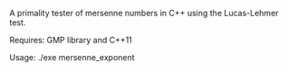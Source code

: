 A primality tester of mersenne numbers in C++ using the Lucas-Lehmer test.

Requires: GMP library and C++11

Usage: ./exe mersenne_exponent

